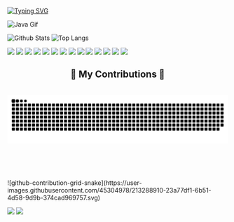 [![Typing SVG](https://readme-typing-svg.demolab.com?font=Noto+Sans+Japanese&weight=900&size=35&pause=1000&color=8FF700&width=600&height=76&lines=Hi👋%2C+I'm+Pranshu...;I'm+currently+working+on+☆+★+✮+★+☆)](https://git.io/typing-svg)

![Java Gif](https://user-images.githubusercontent.com/45304978/197178414-391a5285-2ea4-46ed-b6d9-58dfd9789fd1.gif)

![Github Stats](https://github-readme-stats.vercel.app/api?username=pranshuag9&show_icons=true&theme=radical&hide_border=false&locale=en&count_private=true) ![Top Langs](https://github-readme-stats.vercel.app/api/top-langs/?username=pranshuag9&layout=compact&hide=jupyter%20notebook&theme=radical&show_icons=true&langs_count=10)

<div>
 <img height=50 src="https://cdn.jsdelivr.net/gh/devicons/devicon/icons/python/python-original.svg"/>
 <img height=50 src="https://cdn.jsdelivr.net/gh/devicons/devicon/icons/java/java-original.svg"/>
 <img height=50 src="https://cdn.jsdelivr.net/gh/devicons/devicon/icons/html5/html5-original.svg"/>
 <img height=50 src="https://cdn.jsdelivr.net/gh/devicons/devicon/icons/css3/css3-original.svg"/>
 <img height=50 src="https://cdn.jsdelivr.net/gh/devicons/devicon@latest/icons/javascript/javascript-original.svg"/>
 <img height=50 src="https://cdn.jsdelivr.net/gh/devicons/devicon/icons/git/git-plain.svg"/>
 <img height=50 src="https://cdn.jsdelivr.net/gh/devicons/devicon@latest/icons/github/github-original.svg"/>
 <img height=50 src="https://cdn.jsdelivr.net/gh/devicons/devicon@latest/icons/mysql/mysql-original.svg" />
 <img height=50 src="https://cdn.jsdelivr.net/gh/devicons/devicon@latest/icons/postgresql/postgresql-original-wordmark.svg" />
 <img height=50 src="https://cdn.jsdelivr.net/gh/devicons/devicon@latest/icons/postman/postman-original.svg" />
 <img height=50 src="https://cdn.jsdelivr.net/gh/devicons/devicon@latest/icons/linux/linux-original.svg" />
 <img height=50 src="https://cdn.jsdelivr.net/gh/devicons/devicon@latest/icons/googlecloud/googlecloud-original.svg" />
 <img height=50 src="https://cdn.jsdelivr.net/gh/devicons/devicon@latest/icons/amazonwebservices/amazonwebservices-plain-wordmark.svg" />
 <img height=50 src="https://cdn.jsdelivr.net/gh/devicons/devicon@latest/icons/latex/latex-original.svg" />
</div>

<div align="center">
  <h2>🐍 My Contributions 🐍</h2>
  <br>
  <img alt="snake eating my contributions" src="https://raw.githubusercontent.com/pranshuag9/pranshuag9/output/github-contribution-grid-snake.svg" />
  
  <br/><br/><br/>
</div>
![github-contribution-grid-snake](https://user-images.githubusercontent.com/45304978/213288910-23a77df1-6b51-4d58-9d9b-374cad969757.svg)

[![](https://img.shields.io/badge/linkedin-%230077B5.svg?style=for-the-badge&logo=linkedin)](https://www.linkedin.com/in/aggarwalpranshu/)
![](https://komarev.com/ghpvc/?username=pranshuag9&color=red)

<!--
**pranshuag9/pranshuag9** is a ✨ _special_ ✨ repository because its `README.md` (this file) appears on your GitHub profile.

Here are some ideas to get you started:
### Hi there 👋
- 🔭 I’m currently working on ...
- 🌱 I’m currently learning ...
- 👯 I’m looking to collaborate on ...
- 🤔 I’m looking for help with ...
- 💬 Ask me about ...
- 📫 How to reach me: ...
- 😄 Pronouns: ...
- ⚡ Fun fact: ...
![Wakatime stats](https://github-readme-stats.vercel.app/api/wakatime?username=username)
-->
<!-- ![Counter](https://komarev.com/ghpvc/?username=pranshuag9&style=flat-square&label=Profile%20Views) | [![wakatime](https://wakatime.com/badge/user/57427554-dd67-4588-bde7-03eb4fae2659.svg)](https://wakatime.com/@57427554-dd67-4588-bde7-03eb4fae2659)
------------
<h1>GitHub streak stats</h1>

<p align="center">
 <img align="center" src="https://github-readme-streak-stats.herokuapp.com/?user=pranshuag9&theme=gruvbox_duo" alt="https://github.com/pranshuag9" />
</p>

<center>

. | .
--|--
![Github Stats](https://github-readme-stats.vercel.app/api?username=pranshuag9&show_icons=true&theme=aura&hide_border=false&locale=en&count_private=true) | ![Top Langs](https://github-readme-stats.vercel.app/api/top-langs/?username=pranshuag9&layout=compact&hide=jupyter%20notebook) 
| ![Wakatime stats](https://github-readme-stats.vercel.app/api/wakatime?username=pranshu) | ![Github Stats](https://github-readme-stats.vercel.app/api?username=pranshuag9&show_icons=true&theme=maroongold&hide_border=false&locale=en&count_private=true)
</center>


![giphy-j](https://user-images.githubusercontent.com/45304978/213820509-d12c9d6a-7073-49d6-a26c-3f2f9e9afa8b.gif) <div>Thanks a million! For making me one of the best **Dev | Designer** in the World!!</div>
------------
-->

<!---
pranshuag9/pranshuag9 is a ✨ special ✨ repository because its `README.md` (this file) appears on your GitHub profile.
You can click the Preview link to take a look at your changes.
--->
